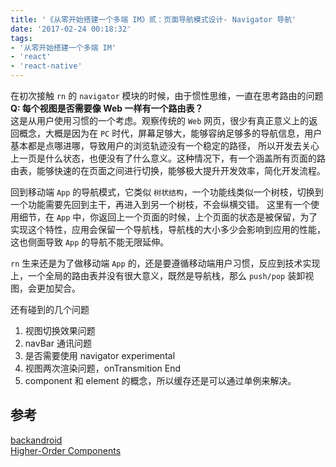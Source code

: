 ```yaml
---
title: '《从零开始搭建一个多端 IM》贰：页面导航模式设计- Navigator 导航'
date: '2017-02-24 00:18:32'
tags:
- '从零开始搭建一个多端 IM'
- 'react'
- 'react-native'
---
```


在初次接触 `rn` 的 `navigator` 模块的时候，由于惯性思维，一直在思考路由的问题  
**Q: 每个视图是否需要像 Web 一样有一个路由表？**  
这是从用户使用习惯的一个考虑。观察传统的 `Web` 网页，很少有真正意义上的返回概念，大概是因为在 `PC` 时代，屏幕足够大，能够容纳足够多的导航信息，用户基本都是点哪进哪，导致用户的浏览轨迹没有一个稳定的路径， 所以开发去关心上一页是什么状态，也便没有了什么意义。这种情况下，有一个涵盖所有页面的路由表，能够快速的在页面之间进行切换，能够极大提升开发效率，简化开发流程。

回到移动端 `App` 的导航模式，它类似 `树状结构`，一个功能线类似一个树枝，切换到一个功能需要先回到主干，再进入到另一个树枝，不会纵横交错。
这里有一个使用细节，在 `App` 中，你返回上一个页面的时候，上个页面的状态是被保留，为了实现这个特性，应用会保留一个导航栈，导航栈的大小多少会影响到应用的性能，这也侧面导致 `App` 的导航不能无限延伸。

`rn` 生来还是为了做移动端 `App` 的，还是要遵循移动端用户习惯，反应到技术实现上，一个全局的路由表并没有很大意义，既然是导航栈，那么 `push/pop` 装卸视图，会更加契合。



还有碰到的几个问题
1. 视图切换效果问题
2. navBar 通讯问题
3. 是否需要使用 navigator experimental
4. 视图两次渲染问题，onTransmition End
5. component 和 element 的概念，所以缓存还是可以通过单例来解决。

## 参考
[backandroid](http://facebook.github.io/react-native/releases/0.41/docs/backandroid.html)  
[Higher-Order Components](https://facebook.github.io/react/docs/higher-order-components.html)  
